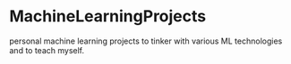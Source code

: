# MachineLearningProjects
personal machine learning projects to tinker with various ML technologies and to teach myself.
